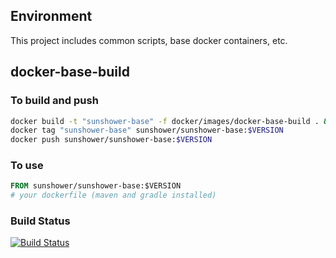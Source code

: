 ## Environment

This project includes common scripts, base docker containers, etc.


## docker-base-build

### To build and push
```bash 
docker build -t "sunshower-base" -f docker/images/docker-base-build . && docker run -it --rm --name sunshower-base sunshower-base
docker tag "sunshower-base" sunshower/sunshower-base:$VERSION
docker push sunshower/sunshower-base:$VERSION
```

### To use
```dockerfile
FROM sunshower/sunshower-base:$VERSION
# your dockerfile (maven and gradle installed)
```

### Build Status

[![Build Status](https://semaphoreci.com/api/v1/josiahhaswell/environment/branches/frapper/badge.svg)](https://semaphoreci.com/josiahhaswell/environment)
